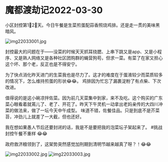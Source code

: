 # 魔都渡劫记2022-03-30

小区封控第1⃣️2⃣️天。今日午餐是生菜煎蛋配蒜香照烧鸡排。还是走一贯的美味黑暗风。

<img decoding="async" src="https://i0.wp.com/s2.loli.net/2022/04/30/uUly89ADNaz2Bgr.jpg?w=640&#038;ssl=1" alt="img22033001.jpg" data-recalc-dims="1" />

封控最大的问题在于——没菜的时候天天抓耳挠腮、上串下跳又是app、又是小程序、又是熟人网络又是各种社区团购群的蝇营狗苟，但求一菜。有菜了在家又担心这个坏、那个老，反正也是不得安宁。

为了快点消化昨天进门的生菜我也是尽力了。这才的难度在于蛋液较少而菜质较多的情况下，怎么维持煎蛋的形状😂😂。 鸡排因为忙忘了漏裹淀粉了有点柴、下次改进。

值得说的是这小碗凉拌佐菜。因为前几天菜集中到家，来不及吃。这个购买的广东菜心眼看着就蔫儿了、老了、开花了。昨天下午灵机一动拿出老妈亲传的大四川冲菜的做法来，做了一坛今天中午成型。 味道不错，佐餐佳品。只是到底不是芥菜苔，冲劲儿上就差了一大截，但也还好。

我在想如果愚人节后还要封闭的话，我是不是要把我的泡菜坛子架起来了。 #挑战封控午餐不重样 😂😂

政府救济粮领到了，这架势突然感觉加刑期到清明节越来越真了呀？！😂😂

<img decoding="async" src="https://i0.wp.com/s2.loli.net/2022/04/30/FpkcXQvx1M4KL5U.jpg?w=640&#038;ssl=1" alt="img22033002.jpg" data-recalc-dims="1" />
<img decoding="async" src="https://i0.wp.com/s2.loli.net/2022/04/30/dt21J6eUN3z754l.jpg?w=640&#038;ssl=1" alt="img22033003.jpg" data-recalc-dims="1" />

